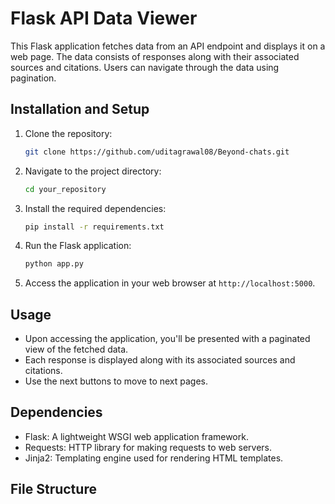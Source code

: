 # Flask API Data Viewer

This Flask application fetches data from an API endpoint and displays it on a web page. The data consists of responses along with their associated sources and citations. Users can navigate through the data using pagination.

## Installation and Setup

1. Clone the repository:

    ```bash
    git clone https://github.com/uditagrawal08/Beyond-chats.git
    ```

2. Navigate to the project directory:

    ```bash
    cd your_repository
    ```

3. Install the required dependencies:

    ```bash
    pip install -r requirements.txt
    ```

4. Run the Flask application:

    ```bash
    python app.py
    ```

5. Access the application in your web browser at `http://localhost:5000`.

## Usage

- Upon accessing the application, you'll be presented with a paginated view of the fetched data.
- Each response is displayed along with its associated sources and citations.
- Use the next buttons to move to next pages.

## Dependencies

- Flask: A lightweight WSGI web application framework.
- Requests: HTTP library for making requests to web servers.
- Jinja2: Templating engine used for rendering HTML templates.

## File Structure

